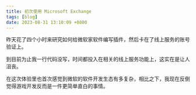 ```yaml
---
title: 初次使用 Microsoft Exchange
tags: [blog]
date: 2023-08-31 13:10:09 +0800
---
```


昨天花了四个小时来研究如何给微软家软件编写插件，然后卡在了线上服务的账号验证上。

到目前为止我一行代码没写，时间都投入在相关的线上服务功能上，这实在是让人沮丧。

在这次体验里也首次感觉到微软的软件开发生态有多复杂，相比之下，我现在反倒觉得游戏开发反而是一件更简单直白的事情。
